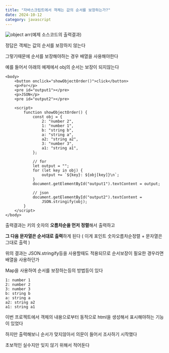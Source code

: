 ```yaml
---
title: "자바스크립트에서 객체는 값의 순서를 보장하는가?"
date: 2024-10-12
category: javascript
---
```


![object arr](/storage/1728725277.jpg)(예제 소스코드의 출력결과)

정답은 객체는 값의 순서를 보장하지 않는다

그렇기때문에 순서를 보장해야하는 경우 배열을 사용해야한다

예를 들어서 아래의 예제에서 obj의 순서는 보장이 되지않는다

```
<body>
    <button onclick="showObjectOrder()">click</button>
    <p>For</p>
    <pre id="output1"></pre>
    <p>JSON</p>
    <pre id="output2"></pre>

    <script>
        function showObjectOrder() {
            const obj = {
                2: "number 2",
                1: "number 1",
                b: "string b",
                a: "string a",
                a2: "string a2",
                3: "number 3",
                a1: "string a1",
            };

            // for
            let output = "";
            for (let key in obj) {
                output += `${key}: ${obj[key]}\n`;
            }
            document.getElementById("output1").textContent = output;
            
            // json
            document.getElementById("output2").textContent =
                JSON.stringify(obj);
        }
    </script>
</body>
```

출력결과는 키의 숫자의 **오름차순을 먼저 정렬**해서 출력하고

**그 다음 문자열은 순서대로 출력**하게 된다 ( 이게 포인트 숫자오름차순정렬 + 문자열은 그대로 출력 )

위의 결과는 JSON.stringify등을 사용할때도 적용되므로 순서보장이 필요한 경우라면 배열을 사용하던가

Map을 사용하여 순서를 보장하는등의 방법등이 있다

```
1: number 1
2: number 2
3: number 3
b: string b
a: string a
a2: string a2
a1: string a1
```

이번 프로젝트에서 객체의 내용으로부터 동적으로 html을 생성해서 표시해야하는 기능이 있었다

하지만 출력해보니 순서가 맞지않아서 의문이 들어서 조사하기 시작했다

초보적인 실수지만 잊지 않기 위해서 적어둔다
